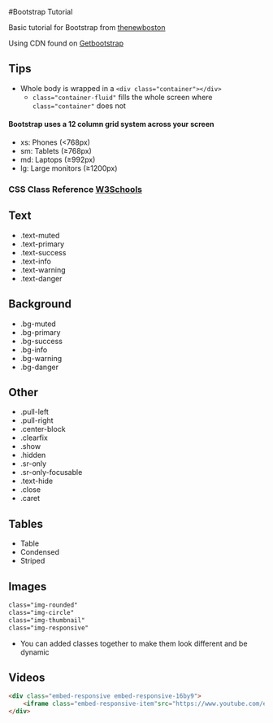 #Bootstrap Tutorial

Basic tutorial for Bootstrap from [thenewboston](https://www.youtube.com/playlist?list=PL6gx4Cwl9DGBPw1sFodruZUPheWVKchlM)

Using CDN found on [Getbootstrap](http://getbootstrap.com/)

## Tips
- Whole body is wrapped in a `<div class="container"></div>`
  - `class="container-fluid"` fills the whole screen where `class="container"` does not

#### Bootstrap uses a 12 column grid system across your screen
- xs: Phones (<768px)
- sm: Tablets (≥768px)
- md: Laptops (≥992px)
- lg: Large monitors (≥1200px)

### CSS Class Reference [W3Schools](http://www.w3schools.com/bootstrap/bootstrap_ref_css_helpers.asp)
## Text
- .text-muted
- .text-primary
- .text-success
- .text-info
- .text-warning
- .text-danger

## Background
- .bg-muted
- .bg-primary
- .bg-success
- .bg-info
- .bg-warning
- .bg-danger

## Other
- .pull-left
- .pull-right
- .center-block
- .clearfix
- .show
- .hidden
- .sr-only
- .sr-only-focusable
- .text-hide
- .close
- .caret

## Tables
- Table
- Condensed
- Striped

## Images
```html
class="img-rounded"
class="img-circle"
class="img-thumbnail"
class="img-responsive"
```
- You can added classes together to make them look different and be dynamic

## Videos
```html
<div class="embed-responsive embed-responsive-16by9">
    <iframe class="embed-responsive-item"src="https://www.youtube.com/embed?v=ClHu3XQBnGU&list=PL6gx4Cwl9DGBPw1sFodruZUPheWVKchlM&index=5"></iframe>
</div>
```
